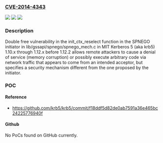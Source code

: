 ### [CVE-2014-4343](https://cve.mitre.org/cgi-bin/cvename.cgi?name=CVE-2014-4343)
![](https://img.shields.io/static/v1?label=Product&message=n%2Fa&color=blue)
![](https://img.shields.io/static/v1?label=Version&message=n%2Fa&color=blue)
![](https://img.shields.io/static/v1?label=Vulnerability&message=n%2Fa&color=brighgreen)

### Description

Double free vulnerability in the init_ctx_reselect function in the SPNEGO initiator in lib/gssapi/spnego/spnego_mech.c in MIT Kerberos 5 (aka krb5) 1.10.x through 1.12.x before 1.12.2 allows remote attackers to cause a denial of service (memory corruption) or possibly execute arbitrary code via network traffic that appears to come from an intended acceptor, but specifies a security mechanism different from the one proposed by the initiator.

### POC

#### Reference
- https://github.com/krb5/krb5/commit/f18ddf5d82de0ab7591a36e465bc24225776940f

#### Github
No PoCs found on GitHub currently.

